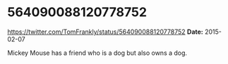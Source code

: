 # 564090088120778752
https://twitter.com/TomFrankly/status/564090088120778752
**Date:** 2015-02-07

Mickey Mouse has a friend who is a dog but also owns a dog.
